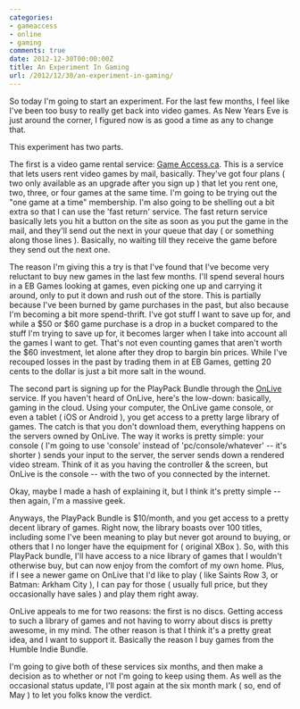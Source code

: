```yaml
---
categories:
- gameaccess
- online
- gaming
comments: true
date: 2012-12-30T00:00:00Z
title: An Experiment In Gaming
url: /2012/12/30/an-experiment-in-gaming/
---
```


So today I'm going to start an experiment. For the last few months, I feel like I've been too busy to really get back into video games. As New Years Eve is just around the corner, I figured now is as good a time as any to change that.

This experiment has two parts.

The first is a video game rental service: [Game Access.ca](http://gameaccess.ca). This is a service that lets users rent video games by mail, basically. They've got four plans ( two only available as an upgrade after you sign up ) that let you rent one, two, three, or four games at the same time. I'm going to be trying out the "one game at a time" membership. I'm also going to be shelling out a bit extra so that I can use the 'fast return' service. The fast return service basically lets you hit a button on the site as soon as you put the game in the mail, and they'll send out the next in your queue that day ( or something along those lines ). Basically, no waiting till they receive the game before they send out the next one.

The reason I'm giving this a try is that I've found that I've become very reluctant to buy new games in the last few months. I'll spend several hours in a EB Games looking at games, even picking one up and carrying it around, only to put it down and rush out of the store. This is partially because I've been burned by game purchases in the past, but also because I'm becoming a bit more spend-thrift. I've got stuff I want to save up for, and while a $50 or $60 game purchase is a drop in a bucket compared to the stuff I'm trying to save up for, it becomes larger when I take into account all the games I want to get. That's not even counting games that aren't worth the $60 investment, let alone after they drop to bargin bin prices. While I've recouped losses in the past by trading them in at EB Games, getting 20 cents to the dollar is just a bit more salt in the wound.

The second part is signing up for the PlayPack Bundle through the [OnLive](http://onlive.com) service. If you haven't heard of OnLive, here's the low-down: basically, gaming in the cloud. Using your computer, the OnLive game console, or even a tablet ( iOS or Android ), you get access to a pretty large library of games. The catch is that you don't download them, everything happens on the servers owned by OnLive. The way it works is pretty simple: your console ( I'm going to use 'console' instead of 'pc/console/whatever' -- it's shorter ) sends your input to the server, the server sends down a rendered video stream. Think of it as you having the controller & the  screen, but OnLive is the console -- with the two of you connected by the internet.

Okay, maybe I made a hash of explaining it, but I think it's pretty simple -- then again, I'm a massive geek.

Anyways, the PlayPack Bundle is $10/month, and you get access to a pretty decent library  of games. Right now, the library boasts over 100 titles, including some I've been meaning to play but never got around to buying, or others that I no longer have the equipment for ( original XBox ). So, with this PlayPack bundle, I'll have access to a nice library of games that I wouldn't otherwise buy, but can now enjoy from the comfort of my own home. Plus, if I see a newer game on OnLive that I'd like to play ( like Saints Row 3, or Batman: Arkham City ), I can pay for those ( usually full price, but they occasionally have sales ) and play them right away.

OnLive appeals to me for two reasons: the first is no discs. Getting access to such a library of games and not having to worry about discs is pretty awesome, in my mind. The other reason is that I think it's a pretty great idea, and I want to support it. Basically the reason I buy games from the Humble Indie Bundle.

I'm going to give both of these services six months, and then make a decision as to whether or not I'm going to keep using them. As well as the occasional status update, I'll post again at the six month mark ( so, end of May ) to let you folks know the verdict.
